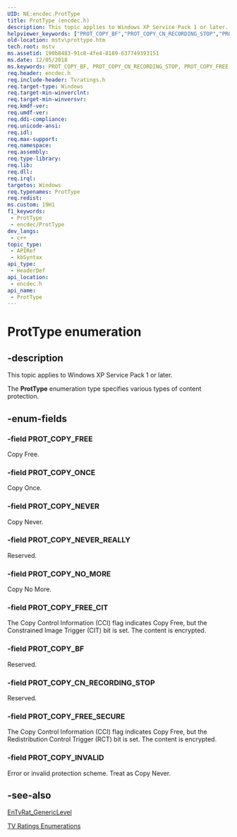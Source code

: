 ```yaml
---
UID: NE:encdec.ProtType
title: ProtType (encdec.h)
description: This topic applies to Windows XP Service Pack 1 or later.
helpviewer_keywords: ["PROT_COPY_BF","PROT_COPY_CN_RECORDING_STOP","PROT_COPY_FREE","PROT_COPY_FREE_CIT","PROT_COPY_FREE_SECURE","PROT_COPY_INVALID","PROT_COPY_NEVER","PROT_COPY_NEVER_REALLY","PROT_COPY_NO_MORE","PROT_COPY_ONCE","ProtType","ProtType enumeration [Microsoft TV Technologies]","encdec/PROT_COPY_BF","encdec/PROT_COPY_CN_RECORDING_STOP","encdec/PROT_COPY_FREE","encdec/PROT_COPY_FREE_CIT","encdec/PROT_COPY_FREE_SECURE","encdec/PROT_COPY_INVALID","encdec/PROT_COPY_NEVER","encdec/PROT_COPY_NEVER_REALLY","encdec/PROT_COPY_NO_MORE","encdec/PROT_COPY_ONCE","encdec/ProtType","mstv.prottype"]
old-location: mstv\prottype.htm
tech.root: mstv
ms.assetid: 190b8483-91c8-4fe4-8189-637749393151
ms.date: 12/05/2018
ms.keywords: PROT_COPY_BF, PROT_COPY_CN_RECORDING_STOP, PROT_COPY_FREE, PROT_COPY_FREE_CIT, PROT_COPY_FREE_SECURE, PROT_COPY_INVALID, PROT_COPY_NEVER, PROT_COPY_NEVER_REALLY, PROT_COPY_NO_MORE, PROT_COPY_ONCE, ProtType, ProtType enumeration [Microsoft TV Technologies], encdec/PROT_COPY_BF, encdec/PROT_COPY_CN_RECORDING_STOP, encdec/PROT_COPY_FREE, encdec/PROT_COPY_FREE_CIT, encdec/PROT_COPY_FREE_SECURE, encdec/PROT_COPY_INVALID, encdec/PROT_COPY_NEVER, encdec/PROT_COPY_NEVER_REALLY, encdec/PROT_COPY_NO_MORE, encdec/PROT_COPY_ONCE, encdec/ProtType, mstv.prottype
req.header: encdec.h
req.include-header: Tvratings.h
req.target-type: Windows
req.target-min-winverclnt: 
req.target-min-winversvr: 
req.kmdf-ver: 
req.umdf-ver: 
req.ddi-compliance: 
req.unicode-ansi: 
req.idl: 
req.max-support: 
req.namespace: 
req.assembly: 
req.type-library: 
req.lib: 
req.dll: 
req.irql: 
targetos: Windows
req.typenames: ProtType
req.redist: 
ms.custom: 19H1
f1_keywords:
 - ProtType
 - encdec/ProtType
dev_langs:
 - c++
topic_type:
 - APIRef
 - kbSyntax
api_type:
 - HeaderDef
api_location:
 - encdec.h
api_name:
 - ProtType
---
```


# ProtType enumeration


## -description

This topic applies to Windows XP Service Pack 1 or later.
        



The <b>ProtType</b> enumeration type specifies various types of content protection.

## -enum-fields

### -field PROT_COPY_FREE

Copy Free.

### -field PROT_COPY_ONCE

Copy Once.

### -field PROT_COPY_NEVER

Copy Never.

### -field PROT_COPY_NEVER_REALLY

Reserved.

### -field PROT_COPY_NO_MORE

Copy No More.

### -field PROT_COPY_FREE_CIT

The Copy Control Information (CCI) flag indicates Copy Free, but the Constrained Image Trigger (CIT) bit is set. The content is encrypted.

### -field PROT_COPY_BF

Reserved.

### -field PROT_COPY_CN_RECORDING_STOP

Reserved.

### -field PROT_COPY_FREE_SECURE

The Copy Control Information (CCI) flag indicates Copy Free, but the Redistribution Control Trigger (RCT) bit is set. The content is encrypted.

### -field PROT_COPY_INVALID

Error or invalid protection scheme. Treat as Copy Never.

## -see-also

<a href="https://docs.microsoft.com/previous-versions/windows/desktop/api/tvratings/ne-tvratings-entvrat_genericlevel">EnTvRat_GenericLevel</a>



<a href="https://docs.microsoft.com/previous-versions/windows/desktop/mstv/tv-ratings-enumerations">TV Ratings Enumerations</a>

